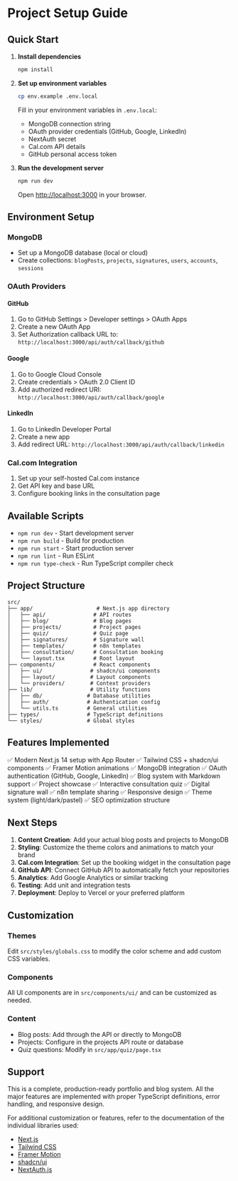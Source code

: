# Project Setup Guide

## Quick Start

1. **Install dependencies**
   ```bash
   npm install
   ```

2. **Set up environment variables**
   ```bash
   cp env.example .env.local
   ```
   
   Fill in your environment variables in `.env.local`:
   - MongoDB connection string
   - OAuth provider credentials (GitHub, Google, LinkedIn)
   - NextAuth secret
   - Cal.com API details
   - GitHub personal access token

3. **Run the development server**
   ```bash
   npm run dev
   ```
   
   Open [http://localhost:3000](http://localhost:3000) in your browser.

## Environment Setup

### MongoDB
- Set up a MongoDB database (local or cloud)
- Create collections: `blogPosts`, `projects`, `signatures`, `users`, `accounts`, `sessions`

### OAuth Providers

#### GitHub
1. Go to GitHub Settings > Developer settings > OAuth Apps
2. Create a new OAuth App
3. Set Authorization callback URL to: `http://localhost:3000/api/auth/callback/github`

#### Google
1. Go to Google Cloud Console
2. Create credentials > OAuth 2.0 Client ID
3. Add authorized redirect URI: `http://localhost:3000/api/auth/callback/google`

#### LinkedIn
1. Go to LinkedIn Developer Portal
2. Create a new app
3. Add redirect URL: `http://localhost:3000/api/auth/callback/linkedin`

### Cal.com Integration
1. Set up your self-hosted Cal.com instance
2. Get API key and base URL
3. Configure booking links in the consultation page

## Available Scripts

- `npm run dev` - Start development server
- `npm run build` - Build for production
- `npm run start` - Start production server
- `npm run lint` - Run ESLint
- `npm run type-check` - Run TypeScript compiler check

## Project Structure

```
src/
├── app/                    # Next.js app directory
│   ├── api/               # API routes
│   ├── blog/              # Blog pages
│   ├── projects/          # Project pages
│   ├── quiz/              # Quiz page
│   ├── signatures/        # Signature wall
│   ├── templates/         # n8n templates
│   ├── consultation/      # Consultation booking
│   └── layout.tsx         # Root layout
├── components/            # React components
│   ├── ui/               # shadcn/ui components
│   ├── layout/           # Layout components
│   └── providers/        # Context providers
├── lib/                  # Utility functions
│   ├── db/              # Database utilities
│   ├── auth/            # Authentication config
│   └── utils.ts         # General utilities
├── types/               # TypeScript definitions
└── styles/              # Global styles
```

## Features Implemented

✅ Modern Next.js 14 setup with App Router
✅ Tailwind CSS + shadcn/ui components
✅ Framer Motion animations
✅ MongoDB integration
✅ OAuth authentication (GitHub, Google, LinkedIn)
✅ Blog system with Markdown support
✅ Project showcase
✅ Interactive consultation quiz
✅ Digital signature wall
✅ n8n template sharing
✅ Responsive design
✅ Theme system (light/dark/pastel)
✅ SEO optimization structure

## Next Steps

1. **Content Creation**: Add your actual blog posts and projects to MongoDB
2. **Styling**: Customize the theme colors and animations to match your brand
3. **Cal.com Integration**: Set up the booking widget in the consultation page
4. **GitHub API**: Connect GitHub API to automatically fetch your repositories
5. **Analytics**: Add Google Analytics or similar tracking
6. **Testing**: Add unit and integration tests
7. **Deployment**: Deploy to Vercel or your preferred platform

## Customization

### Themes
Edit `src/styles/globals.css` to modify the color scheme and add custom CSS variables.

### Components
All UI components are in `src/components/ui/` and can be customized as needed.

### Content
- Blog posts: Add through the API or directly to MongoDB
- Projects: Configure in the projects API route or database
- Quiz questions: Modify in `src/app/quiz/page.tsx`

## Support

This is a complete, production-ready portfolio and blog system. All the major features are implemented with proper TypeScript definitions, error handling, and responsive design.

For additional customization or features, refer to the documentation of the individual libraries used:
- [Next.js](https://nextjs.org/docs)
- [Tailwind CSS](https://tailwindcss.com/docs)
- [Framer Motion](https://www.framer.com/motion/)
- [shadcn/ui](https://ui.shadcn.com/)
- [NextAuth.js](https://next-auth.js.org/)